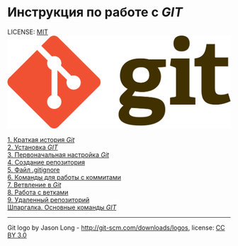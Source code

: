 # Инструкция по работе с _GIT_

LICENSE: [MIT](./license.md)
![git-logo](./assets/git-logo.png)


[1. Краткая история _Git_](./history1.md)  
[2. Установка _GIT_](./install2.md)  
[3. Первоначальная настройка _Git_](./setting3.md)  
[4. Создание репозитория](./repository4)  
[5. Файл .gitignore](./aboutgitignore5.md)  
[6. Команды для работы с коммитами](./commits6.md)  
[7. Ветвление в _Git_](./aboutbranches7.md)  
[8. Работа с ветками](./branch8.md)  
[9. Удаленный репозиторий](./remoterepository9.md)   
[Шпаргалка. Основные команды _GIT_](inshort.md)

---
Git logo by Jason Long - http://git-scm.com/downloads/logos, license: [CC BY 3.0](https://creativecommons.org/licenses/by/3.0/)